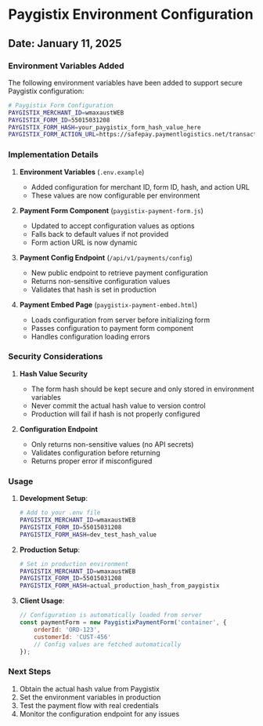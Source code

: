 # Paygistix Environment Configuration

## Date: January 11, 2025

### Environment Variables Added

The following environment variables have been added to support secure Paygistix configuration:

```bash
# Paygistix Form Configuration
PAYGISTIX_MERCHANT_ID=wmaxaustWEB
PAYGISTIX_FORM_ID=55015031208
PAYGISTIX_FORM_HASH=your_paygistix_form_hash_value_here
PAYGISTIX_FORM_ACTION_URL=https://safepay.paymentlogistics.net/transaction.asp
```

### Implementation Details

1. **Environment Variables** (`.env.example`)
   - Added configuration for merchant ID, form ID, hash, and action URL
   - These values are now configurable per environment

2. **Payment Form Component** (`paygistix-payment-form.js`)
   - Updated to accept configuration values as options
   - Falls back to default values if not provided
   - Form action URL is now dynamic

3. **Payment Config Endpoint** (`/api/v1/payments/config`)
   - New public endpoint to retrieve payment configuration
   - Returns non-sensitive configuration values
   - Validates that hash is set in production

4. **Payment Embed Page** (`paygistix-payment-embed.html`)
   - Loads configuration from server before initializing form
   - Passes configuration to payment form component
   - Handles configuration loading errors

### Security Considerations

1. **Hash Value Security**
   - The form hash should be kept secure and only stored in environment variables
   - Never commit the actual hash value to version control
   - Production will fail if hash is not properly configured

2. **Configuration Endpoint**
   - Only returns non-sensitive values (no API secrets)
   - Validates configuration before returning
   - Returns proper error if misconfigured

### Usage

1. **Development Setup**:
   ```bash
   # Add to your .env file
   PAYGISTIX_MERCHANT_ID=wmaxaustWEB
   PAYGISTIX_FORM_ID=55015031208
   PAYGISTIX_FORM_HASH=dev_test_hash_value
   ```

2. **Production Setup**:
   ```bash
   # Set in production environment
   PAYGISTIX_MERCHANT_ID=wmaxaustWEB
   PAYGISTIX_FORM_ID=55015031208
   PAYGISTIX_FORM_HASH=actual_production_hash_from_paygistix
   ```

3. **Client Usage**:
   ```javascript
   // Configuration is automatically loaded from server
   const paymentForm = new PaygistixPaymentForm('container', {
       orderId: 'ORD-123',
       customerId: 'CUST-456'
       // Config values are fetched automatically
   });
   ```

### Next Steps

1. Obtain the actual hash value from Paygistix
2. Set the environment variables in production
3. Test the payment flow with real credentials
4. Monitor the configuration endpoint for any issues